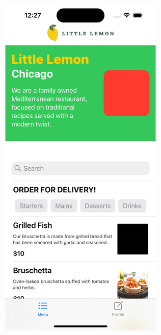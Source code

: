 ![alt text](https://github.com/XJ-UoG/LittleLemonCapstone/blob/main/simulator_screenshot_ACBF52E5-EE6D-403F-B6E5-722E653EDCFF.png)

